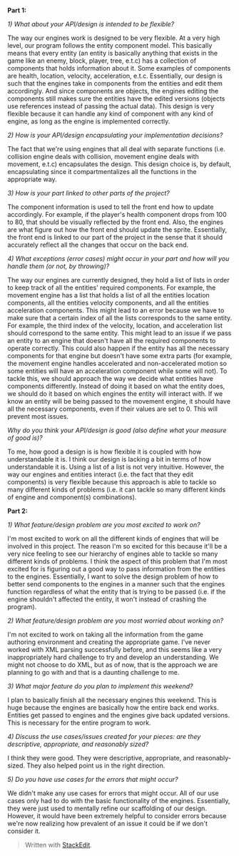 **Part 1:**

*1) What about your API/design is intended to be flexible?*

The way our engines work is designed to be very flexible. At a very high level, our program follows the entity component model. This basically means that every entity (an entity is basically anything that exists in the game like an enemy, block, player, tree, e.t.c) has a collection of components that holds information about it. Some examples of components are health, location, velocity, acceleration, e.t.c. Essentially, our design is such that the engines take in components from the entities and edit them accordingly. And since components are objects, the engines editing the components still makes sure the entities have the edited versions (objects use references instead of passing the actual data). This design is very flexible because it can handle any kind of component with any kind of engine, as long as the engine is implemented correctly.

*2) How is your API/design encapsulating your implementation decisions?*

The fact that we're using engines that all deal with separate functions (i.e. collision engine deals with collision, movement engine deals with movement, e.t.c) encapsulates the design. This design choice is, by default, encapsulating since it compartmentalizes all the functions in the appropriate way. 

*3) How is your part linked to other parts of the project?*

The component information is used to tell the front end how to update accordingly. For example, if the player's health component drops from 100 to 80, that should be visually reflected by the front end. Also, the engines are what figure out how the front end should update the sprite. Essentially, the front end is linked to our part of the project in the sense that it should accurately reflect all the changes that occur on the back end.

*4) What exceptions (error cases) might occur in your part and how will you handle them (or not, by throwing)?*

The way our engines are currently designed, they hold a list of lists in order to keep track of all the entities' required components. For example, the movement engine has a list that holds a list of all the entities location components, all the entities velocity components, and all the entities acceleration components. This might lead to an error because we have to make sure that a certain index of all the lists corresponds to the same entity. For example, the third index of the velocity, location, and acceleration list should correspond to the same entity. This might lead to an issue if we pass an entity to an engine that doesn't have all the required components to operate correctly. This could also happen if the entity has all the necessary components for that engine but doesn't have some extra parts (for example, the movement engine handles accelerated and non-accelerated motion so some entities will have an acceleration component while some will not). To tackle this, we should approach the way we decide what entities have components differently. Instead of doing it based on what the entity does, we should do it based on which engines the entity will interact with. If we know an entity will be being passed to the movement engine, it should have all the necessary components, even if their values are set to 0. This will prevent most issues.

*Why do you think your API/design is good (also define what your measure of good is)?*

To me, how good a design is is how flexible it is coupled with how understandable it is. I think our design is lacking a bit in terms of how understandable it is. Using a list of a list is not very intuitive. However, the way our engines and entities interact (i.e. the fact that they edit components) is very flexible because this approach is able to tackle so many different kinds of problems (i.e. it can tackle so many different kinds of engine and component(s) combinations).

**Part 2:**

*1) What feature/design problem are you most excited to work on?*

I'm most excited to work on all the different kinds of engines that will be involved in this project. The reason I'm so excited for this because it'll be a very nice feeling to see our hierarchy of engines able to tackle so many different kinds of problems. I think the aspect of this problem that I'm most excited for is figuring out a good way to pass information from the entities to the engines. Essentially, I want to solve the design problem of how to better send components to the engines in a manner such that the engines function regardless of what the entity that is trying to be passed (i.e. if the engine shouldn't affected the entity, it won't instead of crashing the program). 

*2) What feature/design problem are you most worried about working on?*

I'm not excited to work on taking all the information from the game authoring environment and creating the appropriate game. I've never worked with XML parsing successfully before, and this seems like a very inappropriately hard challenge to try and develop an understanding. We might not choose to do XML, but as of now, that is the approach we are planning to go with and that is a daunting challenge to me.

*3) What major feature do you plan to implement this weekend?*

I plan to basically finish all the necessary engines this weekend. This is huge because the engines are basically how the entire back end works. Entities get passed to engines and the engines give back updated versions. This is necessary for the entire program to work. 

*4) Discuss the use cases/issues created for your pieces: are they descriptive, appropriate, and reasonably sized?*

I think they were good. They were descriptive, appropriate, and reasonably-sized. They also helped point us in the right direction. 

*5) Do you have use cases for the errors that might occur?*

We didn't make any use cases for errors that might occur. All of our use cases only had to do with the basic functionality of the engines. Essentially, they were just used to mentally refine our scaffolding of our design. However, it would have been extremely helpful to consider errors because we're now realizing how prevalent of an issue it could be if we don't consider it.

> Written with [StackEdit](https://stackedit.io/).